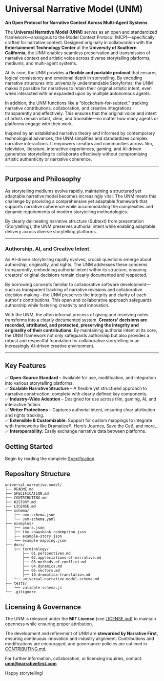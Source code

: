 # Universal Narrative Model (UNM)

**An Open Protocol for Narrative Context Across Multi-Agent Systems**

The **Universal Narrative Model (UNM)** serves as an open and standardized framework—analogous to the Model Context Protocol (MCP)—specifically crafted for narrative content. Designed originally in collaboration with the **Entertainment Technology Center** at the **University of Southern California**, the UNM enables seamless preservation and transmission of narrative context and artistic voice across diverse storytelling platforms, mediums, and multi-agent systems.

At its core, the UNM provides **a flexible and portable protocol** that ensures logical consistency and emotional depth in storytelling. By encoding narrative structures into universally understandable Storyforms, the UNM makes it possible for narratives to retain their original artistic intent, even when interacted with or expanded upon by multiple autonomous agents.

In addition, the UNM functions like a "blockchain-for-subtext," tracking narrative contributions, collaboration, and creative integrations transparently and effectively. This ensures that the original voice and intent of artists remain intact, clear, and traceable—no matter how many agents or platforms engage with their work.

Inspired by an established narrative theory and informed by contemporary technological advances, the UNM simplifies and standardizes complex narrative interactions. It empowers creators and communities across film, television, literature, interactive experiences, gaming, and AI-driven generative storytelling to collaborate effectively without compromising artistic authenticity or narrative coherence.

---

## Purpose and Philosophy

As storytelling mediums evolve rapidly, maintaining a structured yet adaptable narrative model becomes increasingly vital. The UNM meets this challenge by providing a comprehensive yet adaptable framework that supports narrative coherence while accommodating the complexities and dynamic requirements of modern storytelling methodologies.

By clearly delineating narrative structure (Subtext) from presentation (Storytelling), the UNM preserves authorial intent while enabling adaptable delivery across diverse storytelling platforms.

---

### Authorship, AI, and Creative Intent

As AI-driven storytelling rapidly evolves, crucial questions emerge about authorship, originality, and rights. The UNM addresses these concerns transparently, embedding authorial intent within its structure, ensuring creators' original decisions remain clearly documented and respected.

By borrowing concepts familiar to collaborative software development—such as transparent tracking of narrative revisions and collaborative decision-making—the UNM preserves the integrity and clarity of each author's contributions. This open and collaborative approach safeguards authorship while fostering creativity and innovation.

With the UNM, the often informal process of giving and receiving notes transforms into a clearly documented system. **Creators' decisions are recorded, attributed, and protected, preserving the integrity and originality of their contributions.** By maintaining authorial intent at its core, the UNM framework not only safeguards authorship but also provides a robust and respectful foundation for collaborative storytelling in an increasingly AI-driven creative environment.

---

## Key Features  
✅ **Open-Source Standard** – Available for use, modification, and integration into various storytelling platforms.  
✅ **Scalable Narrative Structure** – A flexible yet structured approach to narrative construction, complete with clearly defined key components.  
✅ **Industry-Wide Adoption** – Designed for use across film, gaming, AI, and interactive fiction.     
✅ **Writer Protections** – Captures authorial intent, ensuring clear attribution and rights tracking.  
✅ **Extensible & Customizable:** Support for custom mappings to integrate with frameworks like Dramatica®, Hero’s Journey, Save the Cat!, and more...  
✅ **Interoperability:** Easily exchange narrative data between platforms.

## Getting Started

Begin by reading the complete [Specification](/SPECIFICATION.md)

## Repository Structure
```
universal-narrative-model/
├── README.md
├── SPECIFICATION.md
├── CONTRIBUTING.md
├── HISTORY.md
├── LICENSE.md
├── schema/
│   ├── unm-schema.json
│   └── unm-schema.yaml
├── examples/
│   ├── anora.json
│   ├── the-shawshank-redemption.json
│   ├── example-story.json
│   └── example-mapping.json
├── docs/
│   ├── terminology/
│       ├── 01.perspectives.md
│       ├── 02.appreciations-of-narrative.md
│       ├── 03.methods-of-conflict.md
│       ├── 04.dynamics.md
│       ├── 05.vectors.md
│       ├── 10.dramatica-translation.md
│   └── universal-narrative-model-schema.md
├── tests/
│   └── validate-schema.js
└── .gitignore
```

## Licensing & Governance  

The UNM is released under the **MIT License** (see [LICENSE.md](LICENSE.md)) to maintain openness while ensuring proper attribution.  

The development and refinement of UNM are **stewarded by Narrative First**, ensuring continuous innovation and industry alignment. Contributions and modifications are encouraged, and governance policies are outlined in [CONTRIBUTING.md](CONTRIBUTING.md).  

For further information, collaboration, or licensing inquiries, contact: **unm@narrativefirst.com**

Happy storytelling!